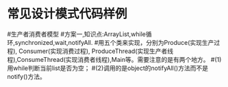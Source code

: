 # 常见设计模式代码样例
#生产者消费者模型
#方案一,知识点:ArrayList<Integer>,while循环,synchronized,wait,notifyAll.
#用五个类来实现，分别为Produce(实现生产过程), Consumer(实现消费过程), ProduceThread(实现生产者线程),ConsumeThread(实现消费者线程),Main等。需要注意的是有两个地方。
#(1)用while判断当前list是否为空；
#(2)调用的是object的notifyAll()方法而不是notify()方法。
